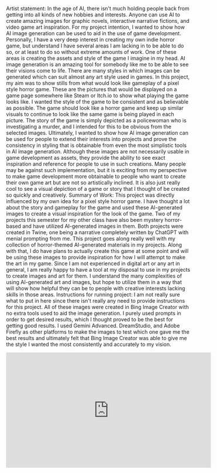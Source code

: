 
Artist statement: In the age of AI, there isn't much holding people back from getting into all kinds of new hobbies and interests. Anyone can use AI to create amazing images for graphic novels, interactive narrative fictions, and video game art inspiration. For my project intention, I wanted to show how AI image generation can be used to aid in the use of game development. Personally, I have a very deep interest in creating my own indie horror game, but understand I have several areas I am lacking in to be able to do so, or at least to do so without extreme amounts of work. One of these areas is creating the assets and style of the game I imagine in my head. AI image generation is an amazing tool for somebody like me to be able to see their visions come to life. There are many styles in which images can be generated which can suit almost any art style used in games. In this project, my aim was to show stills from what would look like gameplay of a pixel style horror game. These are the pictures that would be displayed on a game page somewhere like Steam or Itch.io to show what playing the game looks like. I wanted the style of the game to be consistent and as believable as possible. The game should look like a horror game and keep up similar visuals to continue to look like the same game is being played in each picture. The story of the game is simply depicted as a policewoman who is investigating a murder, and I intended for this to be obvious from the selected images. Ultimately, I wanted to show how AI image generation can be used for people to extend their interests into projects and prove the consistency in styling that is obtainable from even the most simplistic tools in AI image generation. Although these images are not necessarily usable in game development as assets, they provide the ability to see exact inspiration and reference for people to use in such creations. Many people may be against such implementation, but it is exciting from my perspective to make game development more obtainable to people who want to create their own game art but are not so artistically inclined. It is also just really cool to see a visual depiction of a game or story that I thought of be created so quickly and creatively. 
Summary of Work: This project was directly influenced by my own idea for a pixel style horror game. I have thought a lot about the story and gameplay for the game and used these AI-generated images to create a visual inspiration for the look of the game. Two of my projects this semester for my other class have also been mystery horror-based and have utilized AI-generated images in them. Both projects were created in Twine, one being a narrative completely written by ChatGPT with menial prompting from me. This project goes along really well with my collection of horror-themed AI-generated materials in my projects. Along with that, I do have plans to actually create this game at some point and will be using these images to provide inspiration for how I will attempt to make the art in my game. Since I am not experienced in digital art or any art in general, I am really happy to have a tool at my disposal to use in my projects to create images and art for them. I understand the many complexities of using AI-generated art and images, but hope to utilize them in a way that will show how helpful they can be to people with creative interests lacking skills in those areas. 
Instructions for running project: I am not really sure what to put in here since there isn't really any need to provide instructions for this project. All of these images were created in Bing Image Creator with no extra tools used to aid the image generation. I purely used prompts in order to get desired results, which I thought proved to be the best for getting good results. I used Gemini Advanced. DreamStudio, and Adobe Firefly as other platforms to make the images to test which one gave me the best results and ultimately felt that Bing Image Creator was able to give me the style I wanted the most consistently and accurately to my vision.
<iframe width="560" height="315" src="https://www.youtube.com/embed/pOt2-Udw_Nc?si=SyA4xM3LdN5hkW65" title="YouTube video player" frameborder="0" allow="accelerometer; autoplay; clipboard-write; encrypted-media; gyroscope; picture-in-picture; web-share" referrerpolicy="strict-origin-when-cross-origin" allowfullscreen></iframe>
